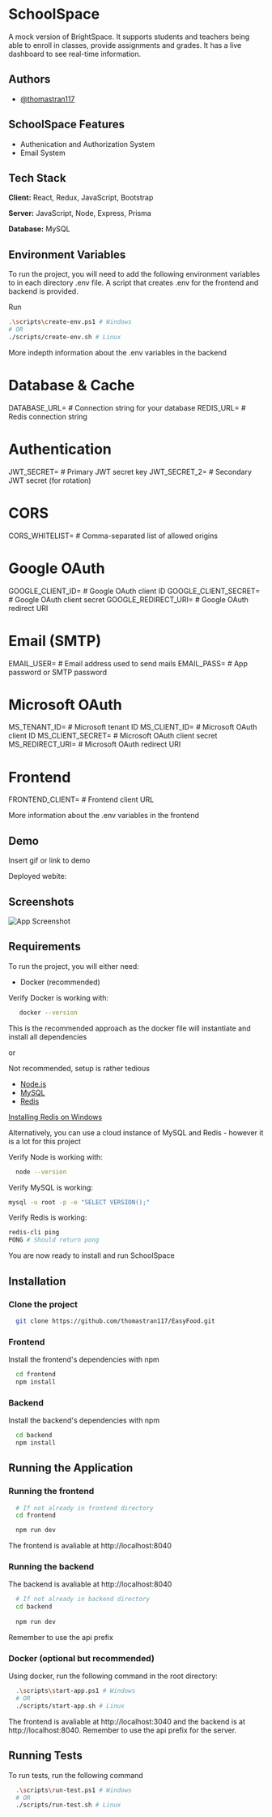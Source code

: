 # SchoolSpace

A mock version of BrightSpace. It supports students and teachers being able to enroll in classes, provide assignments and grades. It has a live dashboard to see real-time information.


## Authors

- [@thomastran117](https://www.github.com/thomastran117)


## SchoolSpace Features

- Authenication and Authorization System
- Email System



## Tech Stack

**Client:** React, Redux, JavaScript, Bootstrap

**Server:** JavaScript, Node, Express, Prisma

**Database:** MySQL


## Environment Variables

To run the project, you will need to add the following environment variables to in each directory .env file. A script that creates .env for the frontend and backend is provided.

Run 
```bash
.\scripts\create-env.ps1 # Windows
# OR
./scripts/create-env.sh # Linux
```

More indepth information about the .env variables in the backend

# Database & Cache
DATABASE_URL=             # Connection string for your database
REDIS_URL=                # Redis connection string

# Authentication
JWT_SECRET=               # Primary JWT secret key
JWT_SECRET_2=             # Secondary JWT secret (for rotation)

# CORS
CORS_WHITELIST=           # Comma-separated list of allowed origins

# Google OAuth
GOOGLE_CLIENT_ID=         # Google OAuth client ID
GOOGLE_CLIENT_SECRET=     # Google OAuth client secret
GOOGLE_REDIRECT_URI=      # Google OAuth redirect URI

# Email (SMTP)
EMAIL_USER=               # Email address used to send mails
EMAIL_PASS=               # App password or SMTP password

# Microsoft OAuth
MS_TENANT_ID=             # Microsoft tenant ID
MS_CLIENT_ID=             # Microsoft OAuth client ID
MS_CLIENT_SECRET=         # Microsoft OAuth client secret
MS_REDIRECT_URI=          # Microsoft OAuth redirect URI

# Frontend
FRONTEND_CLIENT=          # Frontend client URL

More information about the .env variables in the frontend

## Demo

Insert gif or link to demo

Deployed webite:


## Screenshots

![App Screenshot](https://via.placeholder.com/468x300?text=App+Screenshot+Here)


## Requirements

To run the project, you will either need:

- Docker (recommended)

Verify Docker is working with:

```bash
   docker --version
```

This is the recommended approach as the docker file will instantiate and install all dependencies

or

Not recommended, setup is rather tedious

- [Node.js](https://nodejs.org/en/download)
- [MySQL](https://www.mysql.com/downloads/)
- [Redis](https://redis.io/downloads/)

[Installing Redis on Windows](https://redis.io/docs/latest/operate/oss_and_stack/install/archive/install-redis/install-redis-on-windows/)

Alternatively, you can use a cloud instance of MySQL and Redis - however it is a lot for this project

Verify Node is working with:

```bash
  node --version
```

Verify MySQL is working:

```bash
mysql -u root -p -e "SELECT VERSION();"
```

Verify Redis is working:
```bash
redis-cli ping
PONG # Should return pong
```

You are now ready to install and run SchoolSpace

## Installation

### Clone the project

```bash
  git clone https://github.com/thomastran117/EasyFood.git
```

### Frontend

Install the frontend's dependencies with npm

```bash
  cd frontend
  npm install
```

### Backend
Install the backend's dependencies with npm

```bash
  cd backend
  npm install
```

## Running the Application

### Running the frontend

```bash
  # If not already in frontend directory
  cd frontend

  npm run dev
```

The frontend is avaliable at http://localhost:8040
### Running the backend

The backend is avaliable at http://localhost:8040

```bash
  # If not already in backend directory
  cd backend
  
  npm run dev
```
Remember to use the api prefix

### Docker (optional but recommended)

Using docker, run the following command in the root directory:
```bash
  .\scripts\start-app.ps1 # Windows
  # OR
  ./scripts/start-app.sh # Linux
```
  
The frontend is avaliable at http://localhost:3040 and the backend is at http://localhost:8040. Remember to use the api prefix for the server.
## Running Tests

To run tests, run the following command

```bash
  .\scripts\run-test.ps1 # Windows
  # OR
  ./scripts/run-test.sh # Linux
```
